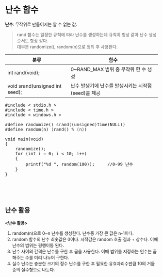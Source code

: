 # 난수 함수
**난수**: 무작위로 만들어지는 알 수 없는 값.  
> rand 함수는 일정한 규칙에 따라 난수를 생성하는데 규칙이 항상 같아 난수 생성 순서도 항상 같다.  
> 대부분 randomize(), random(n)으로 정의 후 사용한다.  

|분류|함수|
|----|----|
|int rand(void);|0~RAND_MAX 범위 중 무작위 한 수 생성|
|void srand(unsigned int seed);|난수 발생기에 난수를 발생시키는 시작점(seed)를 제공|
<pre>#include < stdio.h >
#include < time.h >
#include < windows.h >

#define randomize() srand((unsigned)time(NULL))
#define random(n) (rand() % (n))

void main(void)
{
    randomize();
    for (int i = 0; i < 10; i++)
    {
        printf("%d ", random(100));     //0~99 난수
    }
}</pre><br><br><br>

## 난수 활용
**<난수 활용>**
1. random(n)으로 0~n 난수를 생성한다. 난수중 가장 큰 값은 n-1이다.
2. random 함수의 난수 최솟값은 0이다. 시작값은 random 호출 결과 + 상수다. 이때 난수의 범위는 평행이동 된다.
3. 난수 사이의 간격은 난수를 구한 후 곱을 사용한다. 이때 범위를 지정하는 인수는 곱해주는 수를 미리 나누어 구한다.
4. 실수 난수는 충분한 크기의 정수 난수를 구한 후 필요한 유효자리수만큼 10의 거듭승의 실수형으로 나눈다.

<pre></pre>
